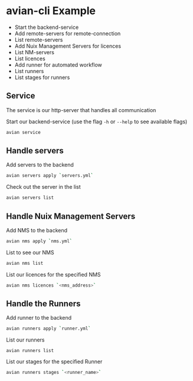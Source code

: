 # avian-cli Example

* Start the backend-service
* Add remote-servers for remote-connection
* List remote-servers
* Add Nuix Management Servers for licences
* List NM-servers
* List licences
* Add runner for automated workflow
* List runners
* List stages for runners

## Service

The service is our http-server that handles all communication

Start our backend-service (use the flag `-h` or `--help` to see available flags)
```bash
avian service
```

## Handle servers

Add servers to the backend
```bash
avian servers apply `servers.yml`
```

Check out the server in the list
```bash
avian servers list
```

## Handle Nuix Management Servers

Add NMS to the backend
```bash
avian nms apply `nms.yml`
```

List to see our NMS
```bash
avian nms list
```

List our licences for the specified NMS
```bash
avian nms licences `<nms_address>`
```

## Handle the Runners

Add runner to the backend
```bash
avian runners apply `runner.yml`
```

List our runners
```
avian runners list
```

List our stages for the specified Runner
```bash
avian runners stages `<runner_name>`
```
